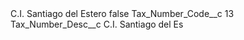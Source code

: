 <?xml version="1.0" encoding="UTF-8"?>
<CustomMetadata xmlns="http://soap.sforce.com/2006/04/metadata" xmlns:xsi="http://www.w3.org/2001/XMLSchema-instance" xmlns:xsd="http://www.w3.org/2001/XMLSchema">
    <label>C.I. Santiago del Estero</label>
    <protected>false</protected>
    <values>
        <field>Tax_Number_Code__c</field>
        <value xsi:type="xsd:string">13</value>
    </values>
    <values>
        <field>Tax_Number_Desc__c</field>
        <value xsi:type="xsd:string">C.I. Santiago del Es</value>
    </values>
</CustomMetadata>

